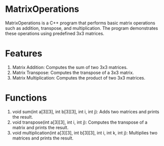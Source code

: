# MatrixOperations
MatrixOperations is a C++ program that performs basic matrix operations such as addition, transpose, and multiplication. The program demonstrates these operations using predefined 3x3 matrices.

# Features
1. Matrix Addition: Computes the sum of two 3x3 matrices.
2. Matrix Transpose: Computes the transpose of a 3x3 matrix.
3. Matrix Multiplication: Computes the product of two 3x3 matrices.

# Functions
1. void sum(int a[3][3], int b[3][3], int i, int j): Adds two matrices and prints the result.
2. void transpose(int a[3][3], int i, int j): Computes the transpose of a matrix and prints the result.
3. void multiplication(int a[3][3], int b[3][3], int i, int k, int j): Multiplies two matrices and prints the result.
